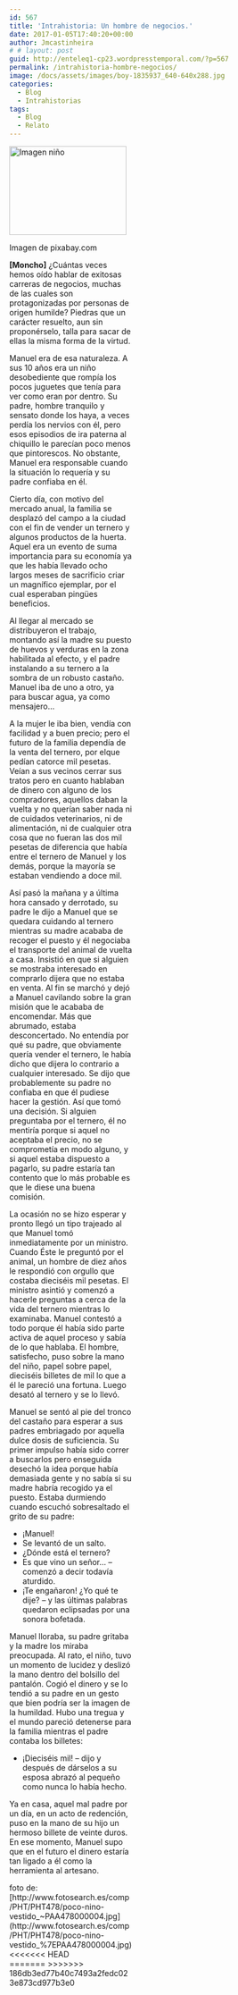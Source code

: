 ```yaml
---
id: 567
title: 'Intrahistoria: Un hombre de negocios.'
date: 2017-01-05T17:40:20+00:00
author: Jmcastinheira
# # layout: post
guid: http://enteleq1-cp23.wordpresstemporal.com/?p=567
permalink: /intrahistoria-hombre-negocios/
image: /docs/assets/images/boy-1835937_640-640x288.jpg
categories:
  - Blog
  - Intrahistorias
tags:
  - Blog
  - Relato
---
```

<div id="attachment_1164" style="width: 220px" class="wp-caption alignleft">
  <a href="http://entelequia.info/docs/assets/images/boy-1835937_640.jpg"><img aria-describedby="caption-attachment-1164" class=" wp-image-1164" src="http://entelequia.info/docs/assets/images/boy-1835937_640.jpg" alt="Imagen niño" width="210" height="159" srcset="http://entelequia.info/docs/assets/images/boy-1835937_640.jpg 640w, http://entelequia.info/docs/assets/images/boy-1835937_640-300x225.jpg 300w, http://entelequia.info/docs/assets/images/boy-1835937_640-400x300.jpg 400w" sizes="(max-width: 210px) 100vw, 210px" /></a>
  
  <p id="caption-attachment-1164" class="wp-caption-text">
    Imagen de pixabay.com
  


**[Moncho]** ¿Cuántas veces hemos oído hablar de exitosas carreras de negocios, muchas de las cuales son protagonizadas por personas de origen humilde? Piedras que un carácter resuelto, aun sin proponérselo, talla para sacar de ellas la misma forma de la virtud.

Manuel era de esa naturaleza. A sus 10 años era un niño desobediente que rompía los pocos juguetes que tenía para ver como eran por dentro. Su padre, hombre tranquilo y sensato donde los haya, a veces perdía los nervios con él, pero esos episodios de ira paterna al chiquillo le parecían poco menos que pintorescos. No obstante, Manuel era responsable cuando la situación lo requería y su padre confiaba en él.

Cierto día, con motivo del mercado anual, la familia se desplazó del campo a la ciudad con el fin de vender un ternero y algunos productos de la huerta. Aquel era un evento de suma importancia para su economía ya que les había llevado ocho largos meses de sacrificio criar un magnífico ejemplar, por el cual esperaban pingües beneficios.

Al llegar al mercado se distribuyeron el trabajo, montando así la madre su puesto de huevos y verduras en la zona habilitada al efecto, y el padre instalando a su ternero a la sombra de un robusto castaño. Manuel iba de uno a otro, ya para buscar agua, ya como mensajero&#8230;

A la mujer le iba bien, vendía con facilidad y a buen precio; pero el futuro de la familia dependía de la venta del ternero, por elque pedían catorce mil pesetas. Veían a sus vecinos cerrar sus tratos pero en cuanto hablaban de dinero con alguno de los compradores, aquellos daban la vuelta y no querían saber nada ni de cuidados veterinarios, ni de alimentación, ni de cualquier otra cosa que no fueran las dos mil pesetas de diferencia que había entre el ternero de Manuel y los demás, porque la mayoría se estaban vendiendo a doce mil.

Así pasó la mañana y a última hora cansado y derrotado, su padre le dijo a Manuel que se quedara cuidando al ternero mientras su madre acababa de recoger el puesto y él negociaba el transporte del animal de vuelta a casa. Insistió en que si alguien se mostraba interesado en comprarlo dijera que no estaba en venta. Al fin se marchó y dejó a Manuel cavilando sobre la gran misión que le acababa de encomendar. Más que abrumado, estaba desconcertado. No entendía por qué su padre, que obviamente quería vender el ternero, le había dicho que dijera lo contrario a cualquier interesado. Se dijo que probablemente su padre no confiaba en que él pudiese hacer la gestión. Así que tomó una decisión. Si alguien preguntaba por el ternero, él no mentiría porque si aquel no aceptaba el precio, no se comprometía en modo alguno, y si aquel estaba dispuesto a pagarlo, su padre estaría tan contento que lo más probable es que le diese una buena comisión.

La ocasión no se hizo esperar y pronto llegó un tipo trajeado al que Manuel tomó inmediatamente por un ministro. Cuando Éste le preguntó por el animal, un hombre de diez años le respondió con orgullo que costaba dieciséis mil pesetas. El ministro asintió y comenzó a hacerle preguntas a cerca de la vida del ternero mientras lo examinaba. Manuel contestó a todo porque él había sido parte activa de aquel proceso y sabía de lo que hablaba. El hombre, satisfecho, puso sobre la mano del niño, papel sobre papel, dieciséis billetes de mil lo que a él le pareció una fortuna. Luego desató al ternero y se lo llevó.

Manuel se sentó al pie del tronco del castaño para esperar a sus padres embriagado por aquella dulce dosis de suficiencia. Su primer impulso había sido correr a buscarlos pero enseguida desechó la idea porque había demasiada gente y no sabía si su madre habría recogido ya el puesto. Estaba durmiendo cuando escuchó sobresaltado el grito de su padre:

  * ¡Manuel!
  * Se levantó de un salto.
  * ¿Dónde está el ternero?
  * Es que vino un señor&#8230; &#8211; comenzó a decir todavía aturdido.
  * ¡Te engañaron! ¿Yo qué te dije? &#8211; y las últimas palabras quedaron eclipsadas por una sonora bofetada.

Manuel lloraba, su padre gritaba y la madre los miraba preocupada. Al rato, el niño, tuvo un momento de lucidez y deslizó la mano dentro del bolsillo del pantalón. Cogió el dinero y se lo tendió a su padre en un gesto que bien podría ser la imagen de la humildad. Hubo una tregua y el mundo pareció detenerse para la familia mientras el padre contaba los billetes:

  * ¡Dieciséis mil! &#8211; dijo y después de dárselos a su esposa abrazó al pequeño como nunca lo había hecho.

Ya en casa, aquel mal padre por un día, en un acto de redención, puso en la mano de su hijo un hermoso billete de veinte duros. En ese momento, Manuel supo que en el futuro el dinero estaría tan ligado a él como la herramienta al artesano.

<div>


<div>
  foto de: [http://www.fotosearch.es/comp/PHT/PHT478/poco-nino-vestido_~PAA478000004.jpg](http://www.fotosearch.es/comp/PHT/PHT478/poco-nino-vestido_%7EPAA478000004.jpg)
<<<<<<< HEAD
</div>
=======
>>>>>>> 186db3ed77b40c7493a2fedc023e873cd977b3e0
